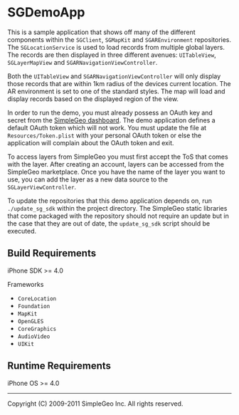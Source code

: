 # SGDemoApp

This is a sample application that shows off many of the different components
within the `SGClient`, `SGMapKit` and `SGAREnvironment` repositories. The
`SGLocationService` is used to load records from multiple global layers. The
records are then displayed in three different avenues: `UITableView`,
`SGLayerMapView` and `SGARNavigationViewController`.

Both the `UITableView` and `SGARNavigationViewController` will only display
those records that are within 1km radius of the devices current location. The
AR environment is set to one of the standard styles. The map will load and
display records based on the displayed region of the view.

In order to run the demo, you must already possess an OAuth key and secret from
the [SimpleGeo dashboard](http://simplegeo.com). The demo application defines
a default OAuth token which will not work. You must update the file at
`Resources/Token.plist` with your personal OAuth token or else the application
will complain about the OAuth token and exit.

To access layers from SimpleGeo you must first accept the ToS that comes with
the layer.  After creating an account, layers can be accessed from the
SimpleGeo marketplace. Once you have the name of the layer you want to use, you
can add the layer as a new data source to the `SGLayerViewController`.

To update the repositories that this demo application depends on, run
`./update_sg_sdk` within the project directory. The SimpleGeo static libraries
that come packaged with the repository should not require an update but in the
case that they are out of date, the `update_sg_sdk` script should be executed.

## Build Requirements

iPhone SDK >= 4.0

Frameworks

* `CoreLocation`
* `Foundation`
* `MapKit`
* `OpenGLES`
* `CoreGraphics`
* `AudioVideo`
* `UIKit`

## Runtime Requirements

iPhone OS >= 4.0

- - - - -

Copyright (C) 2009-2011 SimpleGeo Inc. All rights reserved.
